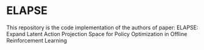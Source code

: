 # ELAPSE

This repository is the code implementation of the authors of paper: ELAPSE: Expand Latent Action Projection Space for Policy Optimization in Offline Reinforcement Learning
